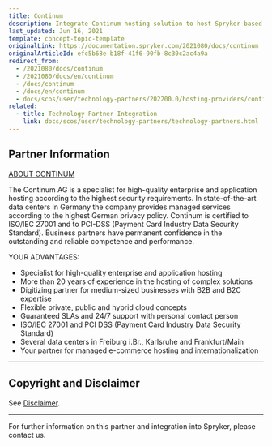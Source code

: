 ```yaml
---
title: Continum
description: Integrate Continum hosting solution to host Spryker-based project.
last_updated: Jun 16, 2021
template: concept-topic-template
originalLink: https://documentation.spryker.com/2021080/docs/continum
originalArticleId: efc5b68e-b18f-41f6-90fb-8c30c2ac4a9a
redirect_from:
  - /2021080/docs/continum
  - /2021080/docs/en/continum
  - /docs/continum
  - /docs/en/continum
  - docs/scos/user/technology-partners/202200.0/hosting-providers/continum.html
related:
  - title: Technology Partner Integration
    link: docs/scos/user/technology-partners/technology-partners.html
---
```


## Partner Information

[ABOUT CONTINUM](https://www.continum.net/de/)

The Continum AG is a specialist for high-quality enterprise and application hosting according to the highest security requirements. In state-of-the-art data centers in Germany the company provides managed services according to the highest German privacy policy. Continum is certified to ISO/IEC 27001 and to PCI-DSS (Payment Card Industry Data Security Standard). Business partners have permanent confidence in the outstanding and reliable competence and performance.

 YOUR ADVANTAGES:

* Specialist for high-quality enterprise and application hosting
* More than 20 years of experience in the hosting of complex solutions
* Digitizing partner for medium-sized businesses with B2B and B2C expertise
* Flexible private, public and hybrid cloud concepts
* Guaranteed SLAs and 24/7 support with personal contact person
* ISO/IEC 27001 and PCI DSS (Payment Card Industry Data Security Standard)
* Several data centers in Freiburg i.Br., Karlsruhe and Frankfurt/Main
* Your partner for managed e-commerce hosting and internationalization
---

## Copyright and Disclaimer

See [Disclaimer](https://github.com/spryker/spryker-documentation).

---
For further information on this partner and integration into Spryker, please contact us.

<div class="hubspot-form js-hubspot-form" data-portal-id="2770802" data-form-id="163e11fb-e833-4638-86ae-a2ca4b929a41" id="hubspot-1"></div>
